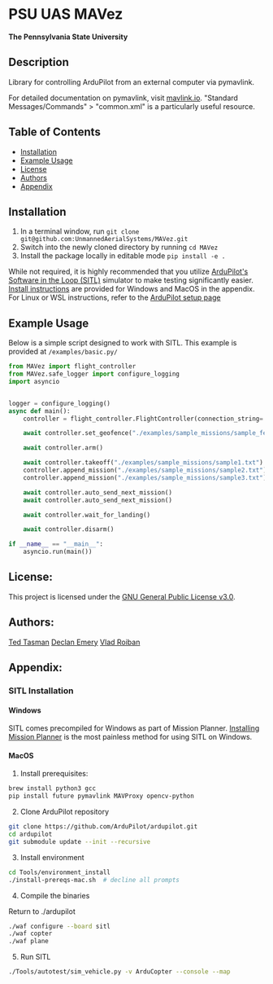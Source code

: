 # PSU UAS MAVez

**The Pennsylvania State University**

## Description

Library for controlling ArduPilot from an external computer via pymavlink.

For detailed documentation on pymavlink, visit [mavlink.io](https://mavlink.io/en/). "Standard Messages/Commands" > "common.xml" is a particularly useful resource.

## Table of Contents

- [Installation](#installation)
- [Example Usage](#example-usage)
- [License](#license)
- [Authors](#authors)
- [Appendix](#appendix)

## Installation

1. In a terminal window, run `git clone git@github.com:UnmannedAerialSystems/MAVez.git`
2. Switch into the newly cloned directory by running `cd MAVez`
3. Install the package locally in editable mode `pip install -e .`

While not required, it is highly recommended that you utilize [ArduPilot's Software in the Loop (SITL)](https://ardupilot.org/dev/docs/sitl-simulator-software-in-the-loop.html) simulator to make testing significantly easier. [Install instructions](#sitl-installation) are provided for Windows and MacOS in the appendix. For Linux or WSL instructions, refer to the [ArduPilot setup page](https://ardupilot.org/dev/docs/SITL-setup-landingpage.html)

## Example Usage

Below is a simple script designed to work with SITL. This example is provided at `/examples/basic.py/`

```Python
from MAVez import flight_controller
from MAVez.safe_logger import configure_logging
import asyncio


logger = configure_logging()
async def main():
    controller = flight_controller.FlightController(connection_string='tcp:127.0.0.1:5762', baud=57600, logger=logger)

    await controller.set_geofence("./examples/sample_missions/sample_fence.txt")

    await controller.arm()

    await controller.takeoff("./examples/sample_missions/sample1.txt")
    controller.append_mission("./examples/sample_missions/sample2.txt")
    controller.append_mission("./examples/sample_missions/sample3.txt")

    await controller.auto_send_next_mission()
    await controller.auto_send_next_mission()

    await controller.wait_for_landing()

    await controller.disarm()

if __name__ == "__main__":
    asyncio.run(main())
```

## License:

This project is licensed under the [GNU General Public License v3.0](LICENSE).

## Authors:

[Ted Tasman](https://github.com/tedtasman)
[Declan Emery](https://github.com/dec4234)
[Vlad Roiban](https://github.com/Vladdapenn)

## Appendix:

### SITL Installation

#### Windows

SITL comes precompiled for Windows as part of Mission Planner. [Installing Mission Planner](https://ardupilot.org/planner/docs/mission-planner-installation.html) is the most painless method for using SITL on Windows.

#### MacOS

1. Install prerequisites:

```bash
brew install python3 gcc
pip install future pymavlink MAVProxy opencv-python
```

2. Clone ArduPilot repository

```bash
git clone https://github.com/ArduPilot/ardupilot.git
cd ardupilot
git submodule update --init --recursive
```

3. Install environment

```bash
cd Tools/environment_install
./install-prereqs-mac.sh  # decline all prompts
```

4. Compile the binaries

Return to ./ardupilot

```bash
./waf configure --board sitl
./waf copter
./waf plane
```

5. Run SITL

```bash
./Tools/autotest/sim_vehicle.py -v ArduCopter --console --map
```
